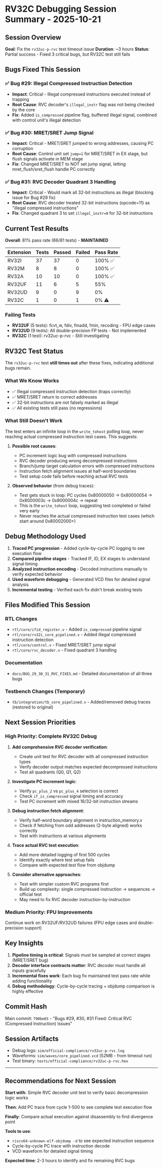 # RV32C Debugging Session Summary - 2025-10-21

## Session Overview

**Goal**: Fix the `rv32uc-p-rvc` test timeout issue
**Duration**: ~3 hours
**Status**: Partial success - Fixed 3 critical bugs, but RV32C test still fails

## Bugs Fixed This Session

### ✅ Bug #29: Illegal Compressed Instruction Detection
- **Impact**: Critical - Illegal compressed instructions executed instead of trapping
- **Root Cause**: RVC decoder's `illegal_instr` flag was not being checked by the core
- **Fix**: Added `is_compressed` pipeline flag, buffered illegal signal, combined with control unit's illegal detection

### ✅ Bug #30: MRET/SRET Jump Signal
- **Impact**: Critical - MRET/SRET jumped to wrong addresses, causing PC corruption
- **Root Cause**: Control unit set `jump=1` for MRET/SRET in EX stage, but flush signals activate in MEM stage
- **Fix**: Changed MRET/SRET to NOT set jump signal, letting mret_flush/sret_flush handle PC correctly

### ✅ Bug #31: RVC Decoder Quadrant 3 Handling
- **Impact**: Critical - Would mark all 32-bit instructions as illegal (blocking issue for Bug #29 fix)
- **Root Cause**: RVC decoder treated 32-bit instructions (opcode=11) as "illegal compressed instructions"
- **Fix**: Changed quadrant 3 to set `illegal_instr=0` for 32-bit instructions

## Current Test Results

**Overall**: 81% pass rate (66/81 tests) - **MAINTAINED**

| Extension | Tests | Passed | Failed | Pass Rate |
|-----------|-------|--------|--------|-----------|
| RV32I     | 37    | 37     | 0      | 100% ✅   |
| RV32M     | 8     | 8      | 0      | 100% ✅   |
| RV32A     | 10    | 10     | 0      | 100% ✅   |
| RV32UF    | 11    | 6      | 5      | 55%       |
| RV32UD    | 9     | 0      | 9      | 0%        |
| RV32C     | 1     | 0      | 1      | 0% ⚠️     |

### Failing Tests
- **RV32UF** (5 tests): fcvt_w, fdiv, fmadd, fmin, recoding - FPU edge cases
- **RV32UD** (9 tests): All double-precision FP tests - Not implemented
- **RV32C** (1 test): rv32uc-p-rvc - Still investigating

## RV32C Test Status

The `rv32uc-p-rvc` test **still times out** after these fixes, indicating additional bugs remain.

### What We Know Works
- ✅ Illegal compressed instruction detection (traps correctly)
- ✅ MRET/SRET return to correct addresses
- ✅ 32-bit instructions are not falsely marked as illegal
- ✅ All existing tests still pass (no regressions)

### What Still Doesn't Work
The test enters an infinite loop in the `write_tohost` polling loop, never reaching actual compressed instruction test cases. This suggests:

1. **Possible root causes**:
   - PC increment logic bug with compressed instructions
   - RVC decoder producing wrong decompressed instructions
   - Branch/jump target calculation errors with compressed instructions
   - Instruction fetch alignment issues at half-word boundaries
   - Test setup code fails before reaching actual RVC tests

2. **Observed behavior** (from debug traces):
   - Test gets stuck in loop: PC cycles 0x80000050 → 0x80000054 → 0x8000003c → 0x8000004c → repeat
   - This is the `write_tohost` loop, suggesting test completed or failed very early
   - Never reaches the actual compressed instruction test cases (which start around 0x80002000+)

## Debug Methodology Used

1. **Traced PC progression** - Added cycle-by-cycle PC logging to see execution flow
2. **Compared pipeline stages** - Tracked IF, ID, EX stages to understand signal timing
3. **Analyzed instruction encoding** - Decoded instructions manually to verify expected behavior
4. **Used waveform debugging** - Generated VCD files for detailed signal analysis
5. **Incremental testing** - Verified each fix didn't break existing tests

## Files Modified This Session

### RTL Changes
- `rtl/core/ifid_register.v` - Added `is_compressed` pipeline signal
- `rtl/core/rv32i_core_pipelined.v` - Added illegal compressed instruction detection
- `rtl/core/control.v` - Fixed MRET/SRET jump signal
- `rtl/core/rvc_decoder.v` - Fixed quadrant 3 handling

### Documentation
- `docs/BUG_29_30_31_RVC_FIXES.md` - Detailed documentation of all three bugs

### Testbench Changes (Temporary)
- `tb/integration/tb_core_pipelined.v` - Added/removed debug traces (restored to original)

## Next Session Priorities

### High Priority: Complete RV32C Debug

1. **Add comprehensive RVC decoder verification**:
   - Create unit test for RVC decoder with all compressed instruction types
   - Verify decoder output matches expected decompressed instructions
   - Test all quadrants (Q0, Q1, Q2)

2. **Investigate PC increment logic**:
   - Verify `pc_plus_2` vs `pc_plus_4` selection is correct
   - Check `if_is_compressed` signal timing and accuracy
   - Test PC increment with mixed 16/32-bit instruction streams

3. **Debug instruction fetch alignment**:
   - Verify half-word boundary alignment in instruction_memory.v
   - Check if fetching from odd addresses (2-byte aligned) works correctly
   - Test with instructions at various alignments

4. **Trace actual RVC test execution**:
   - Add more detailed logging of first 500 cycles
   - Identify exactly where test setup fails
   - Compare with expected test flow from objdump

5. **Consider alternative approaches**:
   - Test with simpler custom RVC programs first
   - Build up complexity: single compressed instruction → sequences → official test
   - May need to fix RVC decoder instruction-by-instruction

### Medium Priority: FPU Improvements

Continue work on RV32UF/RV32UD failures (FPU edge cases and double-precision support)

## Key Insights

1. **Pipeline timing is critical**: Signals must be sampled at correct stages (MRET/SRET bug)
2. **Decoder interface contracts matter**: RVC decoder must handle all inputs gracefully
3. **Incremental fixes work**: Each bug fix maintained test pass rate while adding functionality
4. **Debug methodology**: Cycle-by-cycle tracing + objdump comparison is highly effective

## Commit Hash

Main commit: `790be65` - "Bugs #29, #30, #31 Fixed: Critical RVC (Compressed Instruction) Issues"

## Session Artifacts

- Debug logs: `sim/official-compliance/rv32uc-p-rvc.log`
- Waveforms: `sim/waves/core_pipelined.vcd` (52MB - from timeout run)
- Test binary: `tests/official-compliance/rv32uc-p-rvc.hex`

---

## Recommendations for Next Session

**Start with**: Simple RVC decoder unit test to verify basic decompression logic works

**Then**: Add PC trace from cycle 1-500 to see complete test execution flow

**Finally**: Compare actual execution against disassembly to find divergence point

**Tools to use**:
- `riscv64-unknown-elf-objdump -d` to see expected instruction sequence
- Cycle-by-cycle PC trace with instruction decode
- VCD waveform for detailed signal timing

**Expected time**: 2-3 hours to identify and fix remaining RVC bugs
